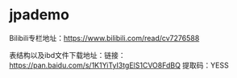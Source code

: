 # jpademo
Bilibili专栏地址：https://www.bilibili.com/read/cv7276588

表结构以及ibd文件下载地址：链接：https://pan.baidu.com/s/1K1YiTyI3tgElS1CVO8FdBQ 提取码：YESS
